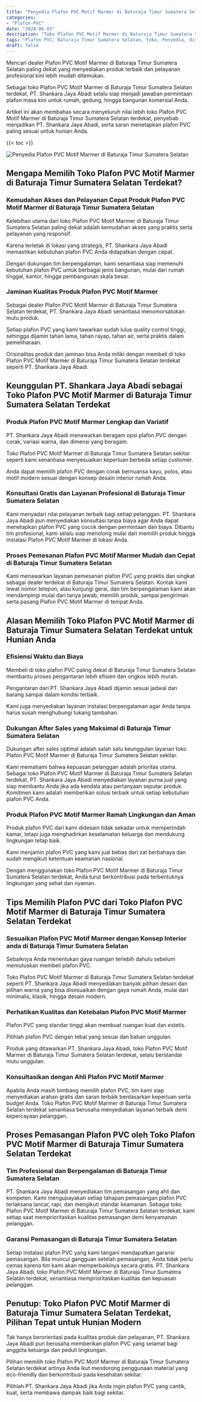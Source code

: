 ```yaml
---
title: "Penyedia Plafon PVC Motif Marmer di Baturaja Timur Sumatera Selatan"
categories: 
- "Plafon-PVC"
date: "2024-06-03"
description: "Toko Plafon PVC Motif Marmer di Baturaja Timur Sumatera Selatan bagi rumah, perkantoran, dan ritel. Plafon terbaik, beragam motif, pilihan warna menarik, dengan servis pemasangan ditangani oleh tim ahli serta garansi resmi!|Jasa penjualan Plafon PVC Motif Marmer di Baturaja Timur Sumatera Selatan bagi keperluan rumah, perkantoran, atau toko, dengan plafon unggulan dan pemasangan oleh teknisi ahli dan kepastian resmi.|Pilihan Plafon PVC Motif Marmer di Baturaja Timur Sumatera Selatan yang andal untuk hunian, perkantoran, serta ritel, bersama produk terbaik dan pemasangan ditangani oleh teknisi ahli serta kepastian resmi.|Distribusi Plafon PVC Motif Marmer di Baturaja Timur Sumatera Selatan bagi rumah, perkantoran, serta toko, dengan material terbaik dan pemasangan ditangani oleh tim berpengalaman, disertai beserta kepastian resmi.}"
tags: "Plafon PVC, Baturaja Timur Sumatera Selatan, toko, Penyedia, distributor"
draft: false
---
```


Mencari dealer Plafon PVC Motif Marmer di Baturaja Timur Sumatera Selatan paling dekat yang menyediakan produk terbaik dan pelayanan profesional kini lebih mudah ditemukan.

Sebagai toko Plafon PVC Motif Marmer di Baturaja Timur Sumatera Selatan terdekat, PT. Shankara Jaya Abadi selalu siap menjadi jawaban permintaan plafon masa kini untuk rumah, gedung, hingga bangunan komersial Anda.

Artikel ini akan membahas secara menyeluruh nilai lebih toko Plafon PVC Motif Marmer di Baturaja Timur Sumatera Selatan terdekat, penyebab menjadikan PT. Shankara Jaya Abadi, serta saran menetapkan plafon PVC paling sesuai untuk hunian Anda.

{{< toc >}}

![Penyedia Plafon PVC Motif Marmer di Baturaja Timur Sumatera Selatan](/images/Plafon-PVC/Penyedia-Plafon-PVC-Motif-Marmer-di-Baturaja-Timur-Sumatera-Selatan.png)


## Mengapa Memilih Toko Plafon PVC Motif Marmer di Baturaja Timur Sumatera Selatan Terdekat?

### Kemudahan Akses dan Pelayanan Cepat Produk Plafon PVC Motif Marmer di Baturaja Timur Sumatera Selatan

Kelebihan utama dari toko Plafon PVC Motif Marmer di Baturaja Timur Sumatera Selatan paling dekat adalah kemudahan akses yang praktis serta pelayanan yang responsif.

Karena terletak di lokasi yang strategis, PT. Shankara Jaya Abadi memastikan kebutuhan plafon PVC Anda didapatkan dengan cepat.

Dengan dukungan tim berpengalaman, kami senantiasa siap memenuhi kebutuhan plafon PVC untuk berbagai jenis bangunan, mulai dari rumah tinggal, kantor, hingga pembangunan skala besar.

### Jaminan Kualitas Produk Plafon PVC Motif Marmer

Sebagai dealer Plafon PVC Motif Marmer di Baturaja Timur Sumatera Selatan terdekat, PT. Shankara Jaya Abadi senantiasa menomorsatukan mutu produk.

Setiap plafon PVC yang kami tawarkan sudah lulus quality control tinggi, sehingga dijamin tahan lama, tahan rayap, tahan air, serta praktis dalam pemeliharaan.

Orisinalitas produk dan jaminan bisa Anda miliki dengan membeli di toko Plafon PVC Motif Marmer di Baturaja Timur Sumatera Selatan terdekat seperti PT. Shankara Jaya Abadi.

## Keunggulan PT. Shankara Jaya Abadi sebagai Toko Plafon PVC Motif Marmer di Baturaja Timur Sumatera Selatan Terdekat

### Produk Plafon PVC Motif Marmer Lengkap dan Variatif

PT. Shankara Jaya Abadi menawarkan beragam opsi plafon PVC dengan corak, variasi warna, dan dimensi yang beragam.

Toko Plafon PVC Motif Marmer di Baturaja Timur Sumatera Selatan sekitar seperti kami senantiasa menyesuaikan keperluan berbeda setiap customer.

Anda dapat memilih plafon PVC dengan corak bernuansa kayu, polos, atau motif modern sesuai dengan konsep desain interior rumah Anda.

### Konsultasi Gratis dan Layanan Profesional di Baturaja Timur Sumatera Selatan

Kami menyadari nilai pelayanan terbaik bagi setiap pelanggan. PT. Shankara Jaya Abadi pun menyediakan konsultasi tanpa biaya agar Anda dapat menetapkan plafon PVC yang cocok dengan permintaan dan biaya. Dibantu tim profesional, kami selalu siap menolong mulai dari memilih produk hingga instalasi Plafon PVC Motif Marmer di lokasi Anda.

### Proses Pemesanan Plafon PVC Motif Marmer Mudah dan Cepat di Baturaja Timur Sumatera Selatan

Kami menawarkan layanan pemesanan plafon PVC yang praktis dan singkat sebagai dealer terdekat di Baturaja Timur Sumatera Selatan. Kontak kami lewat nomor telepon, atau kunjungi gerai, dan tim berpengalaman kami akan mendampingi mulai dari tanya jawab, memilih produk, sampai pengiriman serta pasang Plafon PVC Motif Marmer di tempat Anda.

## Alasan Memilih Toko Plafon PVC Motif Marmer di Baturaja Timur Sumatera Selatan Terdekat untuk Hunian Anda

### Efisiensi Waktu dan Biaya

Membeli di toko plafon PVC paling dekat di Baturaja Timur Sumatera Selatan membantu proses pengantaran lebih efisien dan ongkos lebih murah.

Pengantaran dari PT. Shankara Jaya Abadi dijamin sesuai jadwal dan barang sampai dalam kondisi terbaik.

Kami juga menyediakan layanan instalasi berpengalaman agar Anda tanpa harus susah menghubungi tukang tambahan.

### Dukungan After Sales yang Maksimal di Baturaja Timur Sumatera Selatan

Dukungan after sales optimal adalah salah satu keunggulan layanan toko Plafon PVC Motif Marmer di Baturaja Timur Sumatera Selatan sekitar.

Kami memahami bahwa kepuasan pelanggan adalah prioritas utama. Sebagai toko Plafon PVC Motif Marmer di Baturaja Timur Sumatera Selatan terdekat, PT. Shankara Jaya Abadi menyediakan layanan purna jual yang siap membantu Anda jika ada kendala atau pertanyaan seputar produk. Komitmen kami adalah memberikan solusi terbaik untuk setiap kebutuhan plafon PVC Anda.

### Produk Plafon PVC Motif Marmer Ramah Lingkungan dan Aman

Produk plafon PVC dari kami didesain tidak sekadar untuk memperindah kamar, tetapi juga menghadirkan keselamatan keluarga dan mendukung lingkungan tetap baik.

Kami menjamin plafon PVC yang kami jual bebas dari zat berbahaya dan sudah mengikuti ketentuan keamanan nasional.

Dengan menggunakan toko Plafon PVC Motif Marmer di Baturaja Timur Sumatera Selatan terdekat, Anda turut berkontribusi pada terbentuknya lingkungan yang sehat dan nyaman.

## Tips Memilih Plafon PVC dari Toko Plafon PVC Motif Marmer di Baturaja Timur Sumatera Selatan Terdekat

### Sesuaikan Plafon PVC Motif Marmer dengan Konsep Interior anda di Baturaja Timur Sumatera Selatan

Sebaiknya Anda menentukan gaya ruangan terlebih dahulu sebelum memutuskan membeli plafon PVC.

Toko Plafon PVC Motif Marmer di Baturaja Timur Sumatera Selatan terdekat seperti PT. Shankara Jaya Abadi menyediakan banyak pilihan desain dan pilihan warna yang bisa disesuaikan dengan gaya rumah Anda, mulai dari minimalis, klasik, hingga desain modern.

### Perhatikan Kualitas dan Ketebalan Plafon PVC Motif Marmer

Plafon PVC yang standar tinggi akan membuat ruangan kuat dan estetis.

Pilihlah plafon PVC dengan tebal yang sesuai dan bahan unggulan.

Produk yang ditawarkan PT. Shankara Jaya Abadi, toko Plafon PVC Motif Marmer di Baturaja Timur Sumatera Selatan terdekat, selalu berstandar mutu unggulan.

### Konsultasikan dengan Ahli Plafon PVC Motif Marmer

Apabila Anda masih bimbang memilih plafon PVC, tim kami siap menyediakan arahan gratis dan saran terbaik berdasarkan keperluan serta budget Anda. Toko Plafon PVC Motif Marmer di Baturaja Timur Sumatera Selatan terdekat senantiasa berusaha menyediakan layanan terbaik demi kepercayaan pelanggan.

## Proses Pemasangan Plafon PVC oleh Toko Plafon PVC Motif Marmer di Baturaja Timur Sumatera Selatan Terdekat

### Tim Profesional dan Berpengalaman di Baturaja Timur Sumatera Selatan

PT. Shankara Jaya Abadi menyediakan tim pemasangan yang ahli dan kompeten. Kami mengupayakan setiap tahapan pemasangan plafon PVC terlaksana lancar, rapi, dan mengikuti standar keamanan. Sebagai toko Plafon PVC Motif Marmer di Baturaja Timur Sumatera Selatan terdekat, kami setiap saat memprioritaskan kualitas pemasangan demi kenyamanan pelanggan.

### Garansi Pemasangan di Baturaja Timur Sumatera Selatan

Setiap instalasi plafon PVC yang kami tangani mendapatkan garansi pemasangan. Bila muncul gangguan setelah pemasangan, Anda tidak perlu cemas karena tim kami akan memperbaikinya secara gratis. PT. Shankara Jaya Abadi, toko Plafon PVC Motif Marmer di Baturaja Timur Sumatera Selatan terdekat, senantiasa memprioritaskan kualitas dan kepuasan pelanggan.

## Penutup: Toko Plafon PVC Motif Marmer di Baturaja Timur Sumatera Selatan Terdekat, Pilihan Tepat untuk Hunian Modern

Tak hanya berorientasi pada kualitas produk dan pelayanan, PT. Shankara Jaya Abadi pun berusaha memberikan plafon PVC yang selamat bagi anggota keluarga dan peduli lingkungan.

Pilihan memilih toko Plafon PVC Motif Marmer di Baturaja Timur Sumatera Selatan terdekat artinya Anda ikut mendorong penggunaan material yang eco-friendly dan berkontribusi pada kesehatan sekitar.

Pilihlah PT. Shankara Jaya Abadi jika Anda ingin plafon PVC yang cantik, kuat, serta membawa dampak baik bagi sekitar.